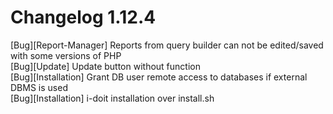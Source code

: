 # Changelog 1.12.4

[Bug][Report-Manager] Reports from query builder can not be edited/saved with some versions of PHP  
[Bug][Update] Update button without function  
[Bug][Installation] Grant DB user remote access to databases if external DBMS is used  
[Bug][Installation] i-doit installation over install.sh  
